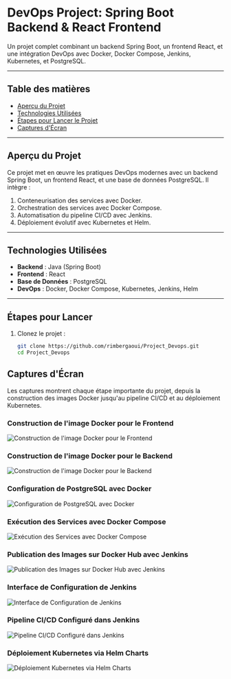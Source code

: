 # **DevOps Project: Spring Boot Backend & React Frontend**

Un projet complet combinant un backend Spring Boot, un frontend React, et une intégration DevOps avec Docker, Docker Compose, Jenkins, Kubernetes, et PostgreSQL.

---

## **Table des matières**
- [Aperçu du Projet](#aperçu-du-projet)
- [Technologies Utilisées](#technologies-utilisées)
- [Étapes pour Lancer le Projet](#étapes-pour-lancer-le-projet)
- [Captures d'Écran](#captures-décran)

---

## **Aperçu du Projet**

Ce projet met en œuvre les pratiques DevOps modernes avec un backend Spring Boot, un frontend React, et une base de données PostgreSQL. Il intègre :

1. Conteneurisation des services avec Docker.
2. Orchestration des services avec Docker Compose.
3. Automatisation du pipeline CI/CD avec Jenkins.
4. Déploiement évolutif avec Kubernetes et Helm.

---


## **Technologies Utilisées**
- **Backend** : Java (Spring Boot)
- **Frontend** : React
- **Base de Données** : PostgreSQL
- **DevOps** : Docker, Docker Compose, Kubernetes, Jenkins, Helm

---

## **Étapes pour Lancer**
1. Clonez le projet :
   ```bash
   git clone https://github.com/rimbergaoui/Project_Devops.git
   cd Project_Devops

## **Captures d'Écran**
Les captures montrent chaque étape importante du projet, depuis la construction des images Docker jusqu'au pipeline CI/CD et au déploiement Kubernetes.
### Construction de l'image Docker pour le Frontend
![Construction de l'image Docker pour le Frontend](./Captures/build_frontend.png)

### Construction de l'image Docker pour le Backend  
![Construction de l'image Docker pour le Backend](./Captures/build_back.png) 

### Configuration de PostgreSQL avec Docker  
![Configuration de PostgreSQL avec Docker](./Captures/postgres+docker.png)

### Exécution des Services avec Docker Compose  
![Exécution des Services avec Docker Compose](./Captures/docker_compose.png)  

### Publication des Images sur Docker Hub avec Jenkins  
![Publication des Images sur Docker Hub avec Jenkins](./Captures/docker_hub+jenkins.png)  

### Interface de Configuration de Jenkins  
![Interface de Configuration de Jenkins](./Captures/jenckins.png)  

### Pipeline CI/CD Configuré dans Jenkins  
![Pipeline CI/CD Configuré dans Jenkins](./Captures/pipline_jenkins.png) 

### Déploiement Kubernetes via Helm Charts  
![Déploiement Kubernetes via Helm Charts](./Captures/charts.png)  


   

